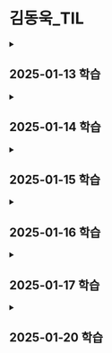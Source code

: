 # 김동욱_TIL

<details>
<summary><h2>2025-01-13 학습</h2></summary>
<div markdown="1">

- 협업을 위한 jira 활용법 학습 
- JPA 학습

</div>
</details>

<details>
<summary><h2>2025-01-14 학습</h2></summary>
<div markdown="1">

- ERD 설계 

- API 문서 작성법에 대한 학습

[kakao API 문서 작성 가이드] (https://tech.kakaoenterprise.com/127)

</div>
</details>

<details>
<summary><h2>2025-01-15 학습</h2></summary>
<div markdown="1">

- ERD 설계 수정할 점
    - image 테이블을 분리하자 => Pinterest처럼 텍스트 보다는 이미지 위주의 서비스이기 때문 
    - url을 DB에 저장 x => ID를 저장
    - WebRTC 관련 테이블 => 단발성 서비스이므로 room 테이블 DB에 저장할 필요x (필요시 redis에)

- 이미지 업로드 방식 결정
    - Presigned Url vs MultipartFile => SNS서비스이기에 보안보다는 로딩딩속도에 장점이 있는 Presigned Url으로 선택
    - 기술 블로그 참고

- Git flow vs GitHub flow

</div>
</details>

<details>
<summary><h2>2025-01-16 학습</h2></summary>

- ERD 설계를 위한 JPA annotation 학습

=> `GenerationType.SEQUENCE`와 기본 전략(`GenerationType.AUTO`)의 차이?

### **`GenerationType.SEQUENCE`와 `GenerationType.AUTO` 차이점**

| 특징                           | `GenerationType.SEQUENCE`                    | `GenerationType.AUTO`                          |
|--------------------------------|----------------------------------------------|-----------------------------------------------|
| **ID 생성 방식**               | 데이터베이스의 시퀀스 호출                   | 데이터베이스 방언에 따라 자동 설정             |
| **시퀀스 생성**                | 명시적으로 `CREATE SEQUENCE` 수행            | 데이터베이스에 따라 다름 (MySQL은 사용 안 함)  |
| **데이터베이스 의존성**        | 시퀀스를 지원하는 DB에서만 사용 가능          | 데이터베이스 방언(dialect)에 따라 동작         |
| **주요 DB 동작**               | PostgreSQL: `SEQUENCE` 사용                  | MySQL: `AUTO_INCREMENT`, PostgreSQL: `SEQUENCE`|
| **성능**                       | 성능 우수 (시퀀스가 미리 값 생성)            | 데이터베이스 방언에 따라 달라짐                |
| **사용 사례**                  | 시퀀스를 명시적으로 관리하거나 PostgreSQL 등 | 데이터베이스 간 이식성을 고려하는 경우         |

- Cursor-based-Pagination?
    - 페이지네이션
    <div>
        1. Offset-based Pagination => offSet쿼리를 사용 <br>
        2. Cursor-based Pagination => 클라이언트가 가져간 마지막 row의 순서상 다음 row들을 n개 요청/응답하게 구현현
    </div>

</details>

<details>
<summary><h2>2025-01-17 학습</h2></summary>
<div markdown="1">
<h1>API명세서 작성을 위한 가이드 학습</h1><br>
<h3>Request</h3><br>
1. Request Syntax<br>
API의 형태, 구조에 대한 정의. 어떤 메서드를 사용하고, 요청 URL의 형태는 무엇인지, 그리고 코드예제도 작성<br>2. Request Header <br>요청에 대한 추가 정보를 담고 있는 부분. Content-Length, Content-Type등이 Header에 포함.<br>3. Request Element</br>요청의 실제 메시지/내용이 해당. API를 요청하기 위한 파라미터의 유형, 필수 여부와 설명, 제약사항등이 제공되어야 함. Get메서드에서는 Element가 없는 요청도 있음.<br><h3>Response</h3><br>1.Response Element<br>API요청에 대한 결과값. POST와 같이 값을 BODY에 실어보낼 때는 성공여부, GET과 같이 조회할때는 값들을 코드로 확인가능.<br><h1>SNS기능 API 명세서 작성을 위한 지식</h1><br>Cursor based Pagination => Querydsl로 구현
</div>
</details>

<details>
<summary><h2>2025-01-20 학습</h2></summary>
<div markdown = "1">
<h1>SNS도메인 API 명세서 작성 완료</h1><br>
<h2>보완할 점<h2><br>
1. preSigned Url로 S3에 이미지 업로드할 경우에 만료시간을 response로 줘야하나?<br>
=> 안하기로 함<br><br>2. 카테고리는 캐싱 안하기로 함. 
</div>
</details>
